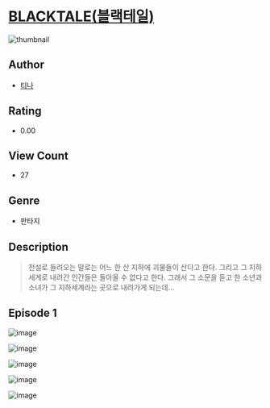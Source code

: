 # [BLACKTALE(블랙테일)](https://comic.naver.com/challenge/list?titleId=810690)
![thumbnail](https://image-comic.pstatic.net/user_contents_data/challenge_comic/2023/05/24/302317/upload_4048848423048667491_480x623.jpeg)

## Author
- [티나](https://comic.naver.com/artistTitle?id=302317)

## Rating
- 0.00

## View Count
- 27

## Genre
- 판타지

## Description
> 전설로 들려오는 말로는 어느 한 산 지하에 괴물들이 산다고 한다. 그리고 그 지하세계로 내려간 인간들은 돌아올 수 없다고 한다. 그래서 그 소문을 듣고 한 소년과 소녀가 그 지하세계라는 곳으로 내려가게 되는데...


## Episode 1
![image](https://image-comic.pstatic.net/user_contents_data/challenge_comic/2023/05/24/302317/upload_7377522242893734707.jpeg)

![image](https://image-comic.pstatic.net/user_contents_data/challenge_comic/2023/05/24/302317/upload_4049974549749444710.jpeg)

![image](https://image-comic.pstatic.net/user_contents_data/challenge_comic/2023/05/24/302317/upload_7162192597286740837.jpeg)

![image](https://image-comic.pstatic.net/user_contents_data/challenge_comic/2023/05/24/302317/upload_3990814231484719923.jpeg)

![image](https://image-comic.pstatic.net/user_contents_data/challenge_comic/2023/05/24/302317/upload_3702581442316351029.jpeg)
